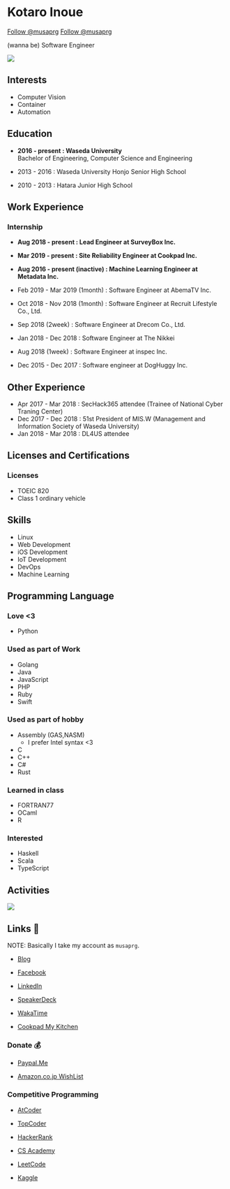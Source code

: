 # Kotaro Inoue

<a href="https://twitter.com/musaprg?ref_src=twsrc%5Etfw" class="twitter-follow-button" data-show-count="false">Follow @musaprg</a><script async src="https://platform.twitter.com/widgets.js" charset="utf-8"></script>
<a class="github-button" href="https://github.com/musaprg" data-show-count="false" aria-label="Follow @musaprg on GitHub">Follow @musaprg</a><script async defer src="https://buttons.github.io/buttons.js"></script>

(wanna be) Software Engineer

[<img src="https://grass-graph.moshimo.works/images/musaprg.png">](https://github.com/musaprg)

## Interests

- Computer Vision
- Container
- Automation

## Education

- **2016 - present : Waseda University**  
Bachelor of Engineering, Computer Science and Engineering

- 2013 - 2016 : Waseda University Honjo Senior High School

- 2010 - 2013 : Hatara Junior High School

## Work Experience

### Internship

- **Aug 2018 - present : Lead Engineer at SurveyBox Inc.**

- **Mar 2019 - present : Site Reliability Engineer at Cookpad Inc.**

- **Aug 2016 - present (inactive) : Machine Learning Engineer at Metadata Inc.**

- Feb 2019 - Mar 2019 (1month) : Software Engineer at AbemaTV Inc.

- Oct 2018 - Nov 2018 (1month) : Software Engineer at Recruit Lifestyle Co., Ltd.

- Sep 2018 (2week) : Software Engineer at Drecom Co., Ltd.

- Jan 2018 - Dec 2018 : Software Engineer at The Nikkei

- Aug 2018 (1week) : Software Engineer at inspec Inc.

- Dec 2015 - Dec 2017 : Software engineer at DogHuggy Inc.

## Other Experience
- Apr 2017 - Mar 2018 : SecHack365 attendee (Trainee of National Cyber Traning Center)
- Dec 2017 - Dec 2018 : 51st President of MIS.W (Management and Information Society of Waseda University)
- Jan 2018 - Mar 2018 : DL4US attendee

## Licenses and Certifications

### Licenses
- TOEIC 820
- Class 1 ordinary vehicle

## Skills

- Linux
- Web Development
- iOS Development
- IoT Development
- DevOps
- Machine Learning

## Programming Language

### Love <3

- Python

### Used as part of Work

- Golang
- Java
- JavaScript
- PHP
- Ruby
- Swift

### Used as part of hobby

- Assembly (GAS,NASM)
    - I prefer Intel syntax <3
- C
- C++
- C#
- Rust

### Learned in class

- FORTRAN77
- OCaml
- R

### Interested

- Haskell
- Scala
- TypeScript

## Activities

![](https://projecteuler.net/profile/musaprg.png)

## Links 🔗

NOTE: Basically I take my account as `musaprg`.

- [Blog](http://musaprg.hatenablog.com)

- [Facebook](https://www.facebook.com/musaprg)

- [LinkedIn](https://www.linkedin.com/in/musaprg)

- [SpeakerDeck](https://speakerdeck.com/musaprg)

- [WakaTime](https://wakatime.com/@musaprg)

- [Cookpad My Kitchen](https://cookpad.com/kitchen/29779259)

### Donate 💰

- [Paypal.Me](https://paypal.me/musaprg?locale.x=ja_JP)

- [Amazon.co.jp WishList](https://amzn.to/2yBHtl3)

### Competitive Programming

- [AtCoder](https://atcoder.jp/user/musaprg)

- [TopCoder](https://www.topcoder.com/members/musaprg)

- [HackerRank](https://www.hackerrank.com/musaprg)

- [CS Academy](https://csacademy.com/user/musaprg)

- [LeetCode](https://leetcode.com/musaprg)

- [Kaggle](https://www.kaggle.com/musa11)
